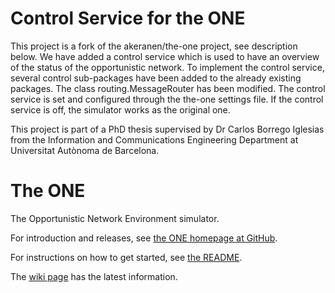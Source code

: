 # Control Service for the ONE

This project is a fork of the akeranen/the-one project, see description below.
We have added a control service which is used to have an overview of the 
status of the opportunistic network. 
To implement the control service, several control sub-packages have been 
added to the already existing packages. The class routing.MessageRouter 
has been modified.
The control service is set and configured through the the-one settings file. 
If the control service is off, the simulator works as the original one. 

This project is part of a PhD thesis supervised by Dr Carlos Borrego Iglesias 
from the Information and Communications Engineering Department at 
Universitat Autònoma de Barcelona.

# The ONE

The Opportunistic Network Environment simulator.

For introduction and releases, see [the ONE homepage at GitHub](http://akeranen.github.io/the-one/).

For instructions on how to get started, see [the README](https://github.com/akeranen/the-one/wiki/README).

The [wiki page](https://github.com/akeranen/the-one/wiki) has the latest information.
